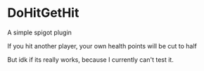 # DoHitGetHit
A simple spigot plugin

If you hit another player, your own health points will be cut to half

But idk if its really works, because I currently can't test it.
